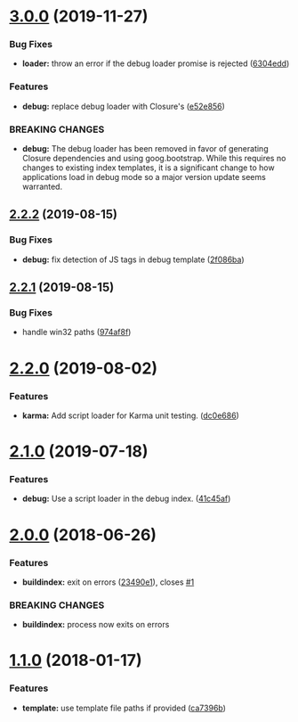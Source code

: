 # [3.0.0](https://github.com/ngageoint/opensphere-build-index/compare/v2.2.2...v3.0.0) (2019-11-27)


### Bug Fixes

* **loader:** throw an error if the debug loader promise is rejected ([6304edd](https://github.com/ngageoint/opensphere-build-index/commit/6304edd3d62d83c6604786cfe1c1514722425a38))


### Features

* **debug:** replace debug loader with Closure's ([e52e856](https://github.com/ngageoint/opensphere-build-index/commit/e52e856bd5c1e2923869f23da718c56f5504402d))


### BREAKING CHANGES

* **debug:** The debug loader has been removed in favor of generating
Closure dependencies and using goog.bootstrap. While this requires no changes
to existing index templates, it is a significant change to how applications
load in debug mode so a major version update seems warranted.

## [2.2.2](https://github.com/ngageoint/opensphere-build-index/compare/v2.2.1...v2.2.2) (2019-08-15)


### Bug Fixes

* **debug:** fix detection of JS tags in debug template ([2f086ba](https://github.com/ngageoint/opensphere-build-index/commit/2f086ba))

## [2.2.1](https://github.com/ngageoint/opensphere-build-index/compare/v2.2.0...v2.2.1) (2019-08-15)


### Bug Fixes

* handle win32 paths ([974af8f](https://github.com/ngageoint/opensphere-build-index/commit/974af8f))

# [2.2.0](https://github.com/ngageoint/opensphere-build-index/compare/v2.1.0...v2.2.0) (2019-08-02)


### Features

* **karma:** Add script loader for Karma unit testing. ([dc0e686](https://github.com/ngageoint/opensphere-build-index/commit/dc0e686))

# [2.1.0](https://github.com/ngageoint/opensphere-build-index/compare/v2.0.0...v2.1.0) (2019-07-18)


### Features

* **debug:** Use a script loader in the debug index. ([41c45af](https://github.com/ngageoint/opensphere-build-index/commit/41c45af))

# [2.0.0](https://github.com/ngageoint/opensphere-build-index/compare/v1.1.0...v2.0.0) (2018-06-26)


### Features

* **buildindex:** exit on errors ([23490e1](https://github.com/ngageoint/opensphere-build-index/commit/23490e1)), closes [#1](https://github.com/ngageoint/opensphere-build-index/issues/1)


### BREAKING CHANGES

* **buildindex:** process now exits on errors

<a name="1.1.0"></a>
# [1.1.0](https://github.com/ngageoint/opensphere-build-index/compare/v1.0.0...v1.1.0) (2018-01-17)


### Features

* **template:** use template file paths if provided ([ca7396b](https://github.com/ngageoint/opensphere-build-index/commit/ca7396b))
